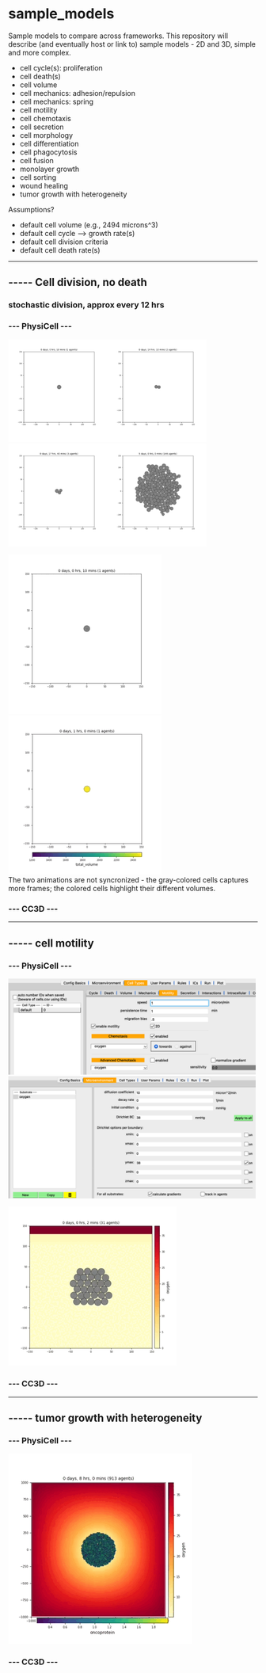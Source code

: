 # sample_models
Sample models to compare across frameworks. This repository will describe (and eventually host or link to) sample models - 2D and 3D, simple and more complex.

* cell cycle(s): proliferation
* cell death(s)
* cell volume
* cell mechanics: adhesion/repulsion
* cell mechanics: spring
* cell motility
* cell chemotaxis
* cell secretion
* cell morphology
* cell differentiation
* cell phagocytosis
* cell fusion
* monolayer growth
* cell sorting
* wound healing
* tumor growth with heterogeneity

Assumptions?
* default cell volume (e.g., 2494 microns^3)
* default cell cycle --> growth rate(s)
* default cell division criteria
* default cell death rate(s)

<hr>

## ----- Cell division, no death
### stochastic division, approx every 12 hrs
### --- PhysiCell ---
<img src='PhysiCell/division_no_death/frame0001.png' width='200'><img src='PhysiCell/division_no_death/frame0085.png' width='200'><img src='PhysiCell/division_no_death/frame0106.png' width='200'><img src='PhysiCell/division_no_death/frame0720.png' width='200'>

![](PhysiCell/division_no_death/division_no_death.gif)
![](PhysiCell/division_no_death/division_no_death_color_volume.gif)
<br>The two animations are not syncronized - the gray-colored cells captures more frames; the colored cells highlight their different volumes.

### --- CC3D ---

<hr>

## ----- cell motility
### --- PhysiCell ---
<img src='PhysiCell/motility_sample1/motility_params.png' width='500'>
<img src='PhysiCell/motility_sample1/motility_substrate.png' width='500'>

![](PhysiCell/motility_sample1/motility_sample1.gif)


### --- CC3D ---


<hr>

## ----- tumor growth with heterogeneity
### --- PhysiCell ---
![](PhysiCell/tumor_heterog/tumor_heterog.gif)

### --- CC3D ---



